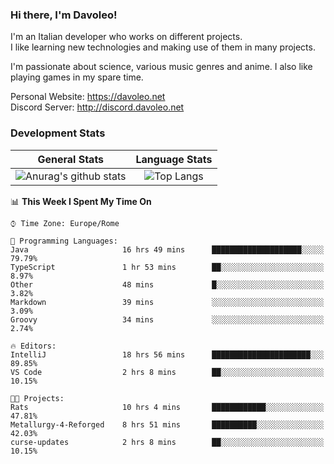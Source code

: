 ### Hi there, I'm Davoleo!

I'm an Italian developer who works on different projects.<br>
I like learning new technologies and making use of them in many projects.

I'm passionate about science, various music genres and anime.
I also like playing games in my spare time.

Personal Website: https://davoleo.net <br>
Discord Server: http://discord.davoleo.net

### Development Stats

General Stats             |  Language Stats
:-------------------------:|:-------------------------:
![Anurag's github stats](https://github-readme-stats.vercel.app/api?username=Davoleo&count_private=true&show_icons=true&theme=tokyonight)  |  ![Top Langs](https://github-readme-stats.vercel.app/api/top-langs/?username=Davoleo&theme=tokyonight&layout=compact)



<!--START_SECTION:waka-->
📊 **This Week I Spent My Time On** 

```text
⌚︎ Time Zone: Europe/Rome

💬 Programming Languages: 
Java                     16 hrs 49 mins      ████████████████████░░░░░   79.79% 
TypeScript               1 hr 53 mins        ██░░░░░░░░░░░░░░░░░░░░░░░   8.97% 
Other                    48 mins             █░░░░░░░░░░░░░░░░░░░░░░░░   3.82% 
Markdown                 39 mins             ░░░░░░░░░░░░░░░░░░░░░░░░░   3.09% 
Groovy                   34 mins             ░░░░░░░░░░░░░░░░░░░░░░░░░   2.74%

🔥 Editors: 
IntelliJ                 18 hrs 56 mins      ██████████████████████░░░   89.85% 
VS Code                  2 hrs 8 mins        ██░░░░░░░░░░░░░░░░░░░░░░░   10.15%

🐱‍💻 Projects: 
Rats                     10 hrs 4 mins       ████████████░░░░░░░░░░░░░   47.81% 
Metallurgy-4-Reforged    8 hrs 51 mins       ██████████░░░░░░░░░░░░░░░   42.03% 
curse-updates            2 hrs 8 mins        ██░░░░░░░░░░░░░░░░░░░░░░░   10.15%

```


<!--END_SECTION:waka-->

<!--
**Davoleo/Davoleo** is a ✨ _special_ ✨ repository because its `README.md` (this file) appears on your GitHub profile.

https://gist.github.com/Davoleo/43516c64c8169e24dc2571c34713863b

Here are some ideas to get you started:

- 🔭 I’m currently working on ...
- 🌱 I’m currently learning ...
- 👯 I’m looking to collaborate on ...
- 🤔 I’m looking for help with ...
- 💬 Ask me about ...
- 📫 How to reach me: ...
- 😄 Pronouns: ...
- ⚡ Fun fact: ...
-->
